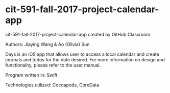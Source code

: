 # cit-591-fall-2017-project-calendar-app
cit-591-fall-2017-project-calendar-app created by GitHub Classroom

Authors: Jiaying Wang & Ao (Olivia) Sun

Days is an iOS app that allows user to access a local calendar and create journals and todos for the date desired. For more information on design and functionality, please refer to the user manual.  

Program written in: Swift

Technologies utilized: Cocoapods, CoreData
